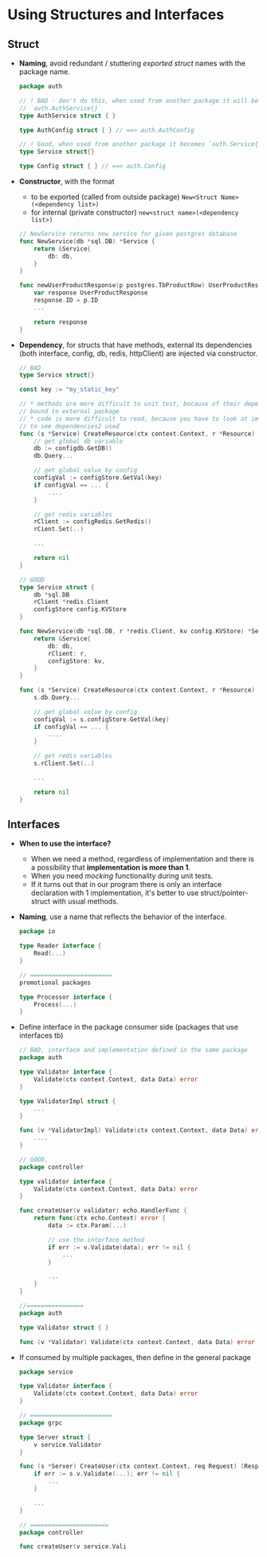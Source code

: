 # Using Structures and Interfaces

## Struct

* **Naming**, avoid redundant / stuttering *exported struct* names
  with the package name.

    ```go
    package auth

    // ! BAD - don't do this, when used from another package it will be
    // `auth.AuthService{}`
    type AuthService struct { }

    type AuthConfig struct { } // ==> auth.AuthConfig

    // ! Good, when used from another package it becomes `auth.Service{}`
    type Service struct{}

    type Config struct { } // ==> auth.Config
    ```

* **Constructor**, with the format
    * to be exported (called from outside package) `New<Struct Name>(<dependency list>)`
    * for internal (private constructor) `new<struct name>(<dependency list>)`

    ```go
    // NewService returns new service for given postgres database
    func NewService(db *sql.DB) *Service {
        return &Service{
            db: db,
        }
    }

    func newUserProductResponse(p postgres.TbProductRow) UserProductResponse {
        var response UserProductResponse
        response.ID = p.ID
        ...

        return response
    }
    ```

* **Dependency**, for structs that have methods, external
  its dependencies (both interface, config, db, redis, httpClient) are injected via
  constructor.

    ```go
    // BAD
    type Service struct{}

    const key := "my_static_key"

    // * methods are more difficult to unit test, because of their dependencies
    // bound to external package
    // * code is more difficult to read, because you have to look at implementation details
    // to see dependencies2 used
    func (s *Service) CreateResource(ctx context.Context, r *Resource) error {
        // get global db variable
        db := configdb.GetDB()
        db.Query...

        // get global value by config
        configVal := configStore.GetVal(key)
        if configVal == ... {
            ....
        }

        // get redis variables
        rClient := configRedis.GetRedis()
        rCient.Set(..)

        ...

        return nil
    }

    // GOOD
    type Service struct {
        db *sql.DB
        rClient *redis.Client
        configStore config.KVStore
    }

    func NewService(db *sql.DB, r *redis.Client, kv config.KVStore) *Service {
        return &Service{
            db: db,
            rClient: r,
            configStore: kv,
        }
    }

    func (s *Service) CreateResource(ctx context.Context, r *Resource) error {
        s.db.Query...

        // get global value by config
        configVal := s.configStore.GetVal(key)
        if configVal == ... {
            ....
        }

        // get redis variables
        s.rClient.Set(..)

        ...

        return nil
    }
    ```

## Interfaces

* **When to use the interface?**

    * When we need a method, regardless of implementation and
      there is a possibility that **implementation is more than 1**.
    * When you need *mocking* functionality during unit tests.
    * If it turns out that in our program there is only an interface declaration with 1
      implementation, it's better to use struct/pointer-struct with
      usual methods.

* **Naming**, use a name that reflects the behavior of the interface.
    ``` go
    package io

    type Reader interface {
        Read(...)
    }

    // =======================
    promotional packages

    type Processor interface {
        Process(...)
    }
    ```

* Define interface in the package consumer side (packages that use interfaces
  tb)

    ```go
    // BAD, interface and implementation defined in the same package
    package auth

    type Validator interface {
        Validate(ctx context.Context, data Data) error
    }

    type ValidatorImpl struct {
        ...
    }

    func (v *ValidatorImpl) Validate(ctx context.Context, data Data) error {
        ....
    }

    // GOOD,
    package controller

    type validator interface {
        Validate(ctx context.Context, data Data) error
    }

    func createUser(v validator) echo.HandlerFunc {
        return func(ctx echo.Context) error {
            data := ctx.Param(...)

            // use the interface method
            if err := v.Validate(data); err != nil {
                ...
            }

            ...
        }
    }

    //================
    package auth

    type Validator struct { }

    func (v *Validator) Validate(ctx context.Context, data Data) error {
    ```

* If consumed by multiple packages, then define in the general package

    ```go
    package service

    type Validator interface {
        Validate(ctx context.Context, data Data) error
    }

    // =======================
    package grpc

    type Server struct {
        v service.Validator
    }

    func (s *Server) CreateUser(ctx context.Context, req Request) (Response, error) {
        if err := s.v.Validate(...); err != nil {
            ...
        }

        ...
    }

    // ======================
    package controller

    func createUser(v service.Vali